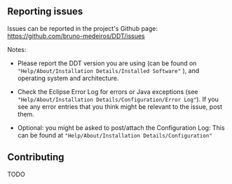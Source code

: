## Reporting issues
 Issues can be reported in the project's Github page: https://github.com/bruno-medeiros/DDT/issues

 Notes:

 * Please report the DDT version you are using (can be found on `"Help/About/Installation Details/Installed Software"` ),
 and operating system and architecture.
 * Check the Eclipse Error Log for errors or Java exceptions (see 
 `"Help/About/Installation Details/Configuration/Error Log"`). 
 If you see any error entries that you think might be relevant to the issue, post them.

 * Optional: you might be asked to post/attach the Configuration Log: This can be found at `"Help/About/Installation Details/Configuration"`

## Contributing

 TODO
